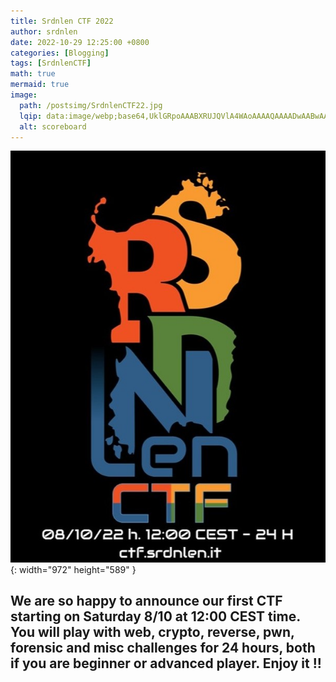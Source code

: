 ```yaml
---
title: Srdnlen CTF 2022 
author: srdnlen
date: 2022-10-29 12:25:00 +0800
categories: [Blogging]
tags: [SrdnlenCTF]
math: true
mermaid: true
image:
  path: /postsimg/SrdnlenCTF22.jpg
  lqip: data:image/webp;base64,UklGRpoAAABXRUJQVlA4WAoAAAAQAAAADwAABwAAQUxQSDIAAAARL0AmbZurmr57yyIiqE8oiG0bejIYEQTgqiDA9vqnsUSI6H+oAERp2HZ65qP/VIAWAFZQOCBCAAAA8AEAnQEqEAAIAAVAfCWkAALp8sF8rgRgAP7o9FDvMCkMde9PK7euH5M1m6VWoDXf2FkP3BqV0ZYbO6NA/VFIAAAA
  alt: scoreboard
---
```

![SrdnlenCTF 2022 logo](/postsimg/SrdnlenCTF22.jpg){: width="972" height="589" }

We are so happy to announce our first CTF starting on Saturday 8/10 at 12:00 CEST time. You will play with web, crypto, reverse, pwn, forensic and misc challenges for 24 hours, both if you are beginner or advanced player. Enjoy it !!
---